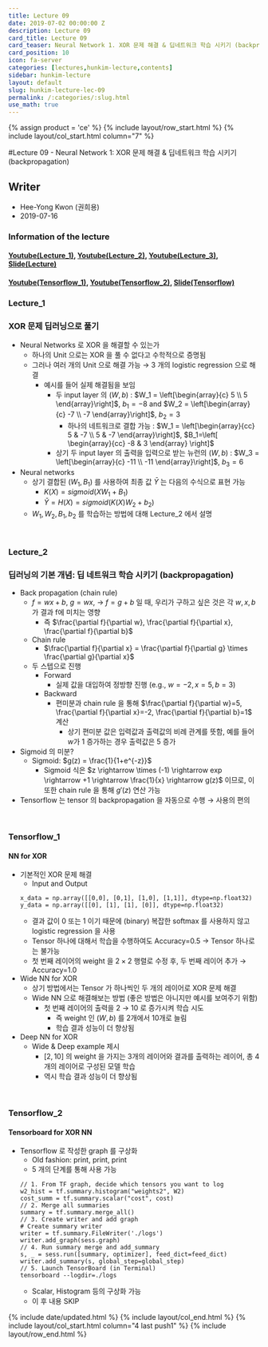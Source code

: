 ```yaml
---
title: Lecture 09
date: 2019-07-02 00:00:00 Z
description: Lecture 09
card_title: Lecture 09
card_teaser: Neural Network 1. XOR 문제 해결 & 딥네트워크 학습 시키기 (backpropagation)
card_position: 10
icon: fa-server
categories: [lectures,hunkim-lecture,contents]
sidebar: hunkim-lecture
layout: default
slug: hunkim-lecture-lec-09
permalink: /:categories/:slug.html
use_math: true
---
```


{% assign product = 'ce' %}
{% include layout/row_start.html %}
{% include layout/col_start.html column="7" %}

#Lecture 09 - Neural Network 1: XOR 문제 해결 & 딥네트워크 학습 시키기 (backpropagation)

## Writer
+ Hee-Yong Kwon (권희용)
+ 2019-07-16

### Information of the lecture
#### [Youtube(Lecture_1)](https://www.youtube.com/watch?v=GYecDQQwTdI&feature=youtu.be), [Youtube(Lecture_2)](https://www.youtube.com/watch?v=oZyvmtqLmLo&feature=youtu.be), [Youtube(Lecture_3)](https://www.youtube.com/watch?v=573EZkzfnZ0&feature=youtu.be), [Slide(Lecture)](https://github.com/inhaucs/inhaucs.github.io/blob/master/assets/files/heeyong/2019/hunkim-lecture/slide/lec9.pdf?raw=true)
#### [Youtube(Tensorflow_1)](https://www.youtube.com/watch?v=oFGHOsAYiz0&feature=youtu.be), [Youtube(Tensorflow_2)](https://www.youtube.com/watch?v=lmrWZPFYjHM&feature=youtu.be), [Slide(Tensorflow)](https://github.com/inhaucs/inhaucs.github.io/blob/master/assets/files/heeyong/2019/hunkim-lecture/slide/lab9.pdf?raw=true)

### Lecture_1
### XOR 문제 딥러닝으로 풀기
+ Neural Networks 로 XOR 을 해결할 수 있는가
  + 하나의 Unit 으로는 XOR 을 풀 수 없다고 수학적으로 증명됨
  + 그러나 여러 개의 Unit 으로 해결 가능 $\rightarrow$ 3 개의 logistic regression 으로 해결
    + 예시를 들어 실제 해결됨을 보임
      + 두 input layer 의 $\left( W, b \right)$ : $W_1 = \left[\begin{array}{c} 5 \\ 5 \end{array}\right]$, $b_1=-8$ and $W_2 = \left[\begin{array}{c} -7 \\ -7 \end{array}\right]$, $b_2=3$
        + 하나의 네트워크로 결합 가능 : $W_1 = \left[\begin{array}{cc} 5 & -7 \\ 5 & -7 \end{array}\right]$, $B_1=\left[ \begin{array}{cc} -8 & 3 \end{array} \right]$
      + 상기 두 input layer 의 출력을 입력으로 받는 뉴런의 $\left( W, b \right)$ : $W_3 = \left[\begin{array}{c} -11 \\ -11 \end{array}\right]$, $b_3=6$
+ Neural networks
  + 상기 결합된 $\left( W_1, B_1 \right)$ 를 사용하여 최종 값 $\bar{Y}$ 는 다음의 수식으로 표현 가능
    + $K(X) = sigmoid(XW_1 + B_1)$
    + $\bar{Y} = H(X) = sigmoid(K(X)W_2 + b_2)$
  + $W_1, W_2, B_1, b_2$ 를 학습하는 방법에 대해 Lecture_2 에서 설명

<br>

### Lecture_2
### 딥러닝의 기본 개념: 딥 네트워크 학습 시키기 (backpropagation)
+ Back propagation (chain rule)
  + $f = wx+b$, $g=wx$, $\rightarrow$ $f=g+b$ 일 때, 우리가 구하고 싶은 것은 각 $w, x, b$ 가 결과 f에 미치는 영향
    + 즉 $\frac{\partial f}{\partial w}, \frac{\partial f}{\partial x}, \frac{\partial f}{\partial b}$
  + Chain rule
    + $\frac{\partial f}{\partial x} = \frac{\partial f}{\partial g} \times \frac{\partial g}{\partial x}$
  + 두 스텝으로 진행
    + Forward
      + 실제 값을 대입하여 정방향 진행 (e.g., $w=-2, x=5, b=3$)
    + Backward
      + 편미분과 chain rule 을 통해 $\frac{\partial f}{\partial w}=5, \frac{\partial f}{\partial x}=-2, \frac{\partial f}{\partial b}=1$ 계산
        + 상기 편미분 값은 입력값과 출력값의 비례 관계를 뜻함, 예를 들어 $w$가 1 증가하는 경우 출력값은 5 증가
+ Sigmoid 의 미분?
  + Sigmoid: $g(z) = \frac{1}{1+e^{-z}}$
    + Sigmoid 식은 $z \rightarrow \times (-1) \rightarrow exp \rightarrow +1 \rightarrow \frac{1}{x} \rightarrow g(z)$ 이므로, 이 또한 chain rule 을 통해 $g'(z)$ 연산 가능
+ Tensorflow 는 tensor 의 backpropagation 을 자동으로 수행 $\rightarrow$ 사용의 편의

<br>

### Tensorflow_1
#### NN for XOR
+ 기본적인 XOR 문제 해결
  + Input and Output
  ```
  x_data = np.array([[0,0], [0,1], [1,0], [1,1]], dtype=np.float32)
  y_data = np.array([[0], [1], [1], [0]], dtype=np.float32)
  ```
  + 결과 값이 0 또는 1 이기 때문에 (binary) 복잡한 softmax 를 사용하지 않고 logistic regression 을 사용
  + Tensor 하나에 대해서 학습을 수행하여도 Accuracy=0.5 $\rightarrow$ Tensor 하나로는 불가능
  + 첫 번째 레이어의 weight 을 $2 \times 2$ 행렬로 수정 후, 두 번째 레이어 추가 $\rightarrow$ Accuracy=1.0
+ Wide NN for XOR
  + 상기 방법에서는 Tensor 가 하나씩인 두 개의 레이어로 XOR 문제 해결
  + Wide NN 으로 해결해보는 방법 (좋은 방법은 아니지만 예시를 보여주기 위함)
    + 첫 번째 레이어의 출력을 2 $\rightarrow$ 10 로 증가시켜 학습 시도
      + 즉 weight 인 $(W,b)$ 를 2개에서 10개로 늘림
      + 학습 결과 성능이 더 향상됨
+ Deep NN for XOR
  + Wide & Deep example 제시
    + $\left[ 2, 10 \right]$ 의  weight 을 가지는 3개의 레이어와 결과를 출력하는 레이어, 총 4개의 레이어로 구성된 모델 학습
    + 역시 학습 결과 성능이 더 향상됨

<br>

### Tensorflow_2
#### Tensorboard for XOR NN
+ Tensorflow 로 작성한 graph 를 구상화
  + Old fashion: print, print, print
  + 5 개의 단계를 통해 사용 가능
  ```
  // 1. From TF graph, decide which tensors you want to log
  w2_hist = tf.summary.histogram("weights2", W2)
  cost_summ = tf.summary.scalar("cost", cost)
  // 2. Merge all summaries
  summary = tf.summary.merge_all()
  // 3. Create writer and add graph
  # Create summary writer
  writer = tf.summary.FileWriter('./logs')
  writer.add_graph(sess.graph)
  // 4. Run summary merge and add_summary
  s, _ = sess.run([summary, optimizer], feed_dict=feed_dict)
  writer.add_summary(s, global_step=global_step)
  // 5. Launch TensorBoard (in Terminal)
  tensorboard --logdir=./logs
  ```
  + Scalar, Histogram 등의 구상화 가능
  + 이 후 내용 SKIP

{% include date/updated.html %}
{% include layout/col_end.html %}
{% include layout/col_start.html column="4 last push1" %}
{% include layout/row_end.html %}
